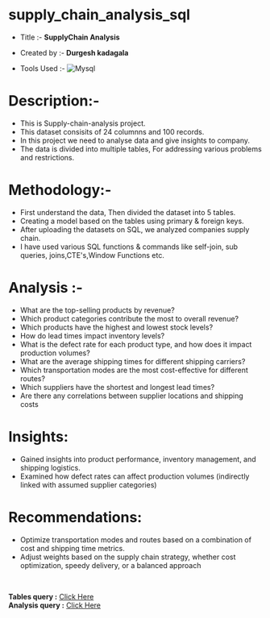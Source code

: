 # supply_chain_analysis_sql

* Title :-   **SupplyChain Analysis**
  
* Created by :- **Durgesh kadagala**
  
* Tools Used :- ![Mysql](https://img.shields.io/badge/MySQL-%23316192.svg?style=flat&logo=postgresql&logoColor=white)

# Description:-
* This is Supply-chain-analysis project.
* This dataset consisits of 24 columnns and 100 records.
* In this project we need to analyse data and give insights to company.
* The data is divided into multiple tables, For addressing various problems and restrictions.

# Methodology:-
* First understand the data, Then divided the dataset into 5 tables. 
* Creating a model based on the tables using primary & foreign keys.
* After uploading the datasets on SQL, we analyzed companies supply chain. 
* I have used various SQL functions & commands like self-join, sub queries, joins,CTE's,Window Functions etc.

# Analysis :-
* What are the top-selling products by revenue?
* Which product categories contribute the most to overall revenue?
* Which products have the highest and lowest stock levels?
* How do lead times impact inventory levels?
* What is the defect rate for each product type, and how does it impact production volumes?
* What are the average shipping times for different shipping carriers?
* Which transportation modes are the most cost-effective for different routes?
* Which suppliers have the shortest and longest lead times?
* Are there any correlations between supplier locations and shipping costs

# Insights:
* Gained insights into product performance, inventory management, and shipping logistics.
* Examined how defect rates can affect production volumes (indirectly linked with assumed supplier categories)


# Recommendations:
* Optimize transportation modes and routes based on a combination of cost and shipping time metrics.
* Adjust weights based on the supply chain strategy, whether cost optimization, speedy delivery, or a balanced approach


<br>

**Tables query :** [Click Here](https://github.com/Durgesh-kadagala/Supply_chain_analysis_sql/blob/main/creating_tables.sql)
<br>**Analysis query :** [Click Here](https://github.com/Durgesh-kadagala/Supply_chain_analysis_sql/blob/main/Analysis.sql)
